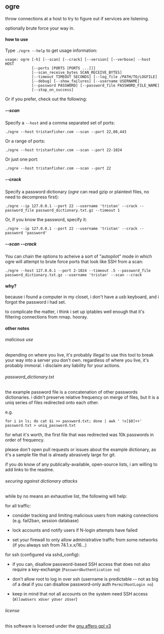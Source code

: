 ogre
----

throw connections at a host to try to figure out if services are listening.

optionally brute force your way in.

#### how to use

Type `./ogre --help` to get usage information:

	usage: ogre [-h] [--scan] [--crack] [--version] [--verbose] --host HOST
	            [--ports [PORTS [PORTS ...]]]
	            [--scan_receive_bytes SCAN_RECEIVE_BYTES]
	            [--timeout TIMEOUT SECONDS] [--log_file /PATH/TO/LOGFILE]
	            [--debug] [--show_failures] [--username USERNAME]
	            [--password PASSWORD] [--password_file PASSWORD_FILE_NAME]
	            [--stop_on_success]



Or if you prefer, check out the following:

##### --scan

Specify a `--host` and a comma separated set of ports:

	./ogre --host tristanfisher.com --scan --port 22,80,443

Or a range of ports:

	./ogre --host tristanfisher.com --scan --port 22-1024

Or just one port:

	./ogre --host tristanfisher.com --scan --port 22

##### --crack

Specify a password dictionary (*ogre* can read gzip or plaintext files, no need to decompress first):

	./ogre --ip 127.0.0.1 --port 22 --username 'tristan' --crack --password_file password_dictionary.txt.gz --timeout 1


Or, if you know the password, specify it:

	./ogre --ip 127.0.0.1 --port 22 --username 'tristan' --crack --password 'password'

##### --scan --crack

You can chain the options to acheive a sort of "autopilot" mode in which ogre will attempt to brute force ports that look like SSH from a scan:

	./ogre --host 127.0.0.1 --port 2-1024 --timeout .5 --password_file password_dictionary.txt.gz --username 'tristan' --scan --crack

#### why?

because i found a computer in my closet, i don't have a usb keyboard, and i forgot the password i had set.

to complicate the matter, i think i set up iptables well enough that it's filtering connections from nmap.  hooray.


#### other notes

###### malicious use

depending on where you live, it's probably illegal to use this tool to break your way into a server you don't own.  regardless of where you live, it's probably immoral.  i disclaim any liability for your actions.

###### password_dictionary.txt

the example password file is a concatenation of other passwords dictionaries.  i didn't preserve relative frequency on merge of files, but it is a uniq series of files redirected onto each other.

e.g.

	for i in ls; do cat $i >> password.txt; done | awk ' !x[$0]++' password.txt > uniq_password.txt

for what it's worth, the first file that was redirected was 10k passwords in order of frequency.

please don't open pull requests or issues about the example dictionary, as it's a sample file that is already abrasively large for git.

if you do know of any publically-available, open-source lists, i am willing to add links to the readme.

###### securing against dictionary attacks

while by no means an exhaustive list, the following will help:

for all traffic:

- consider tracking and limiting malicious users from making connections (e.g. fail2ban, session database)

- lock accounts and notify users if N-login attempts have failed

- set your firewall to only allow administrative traffic from some networks (if you always ssh from 74.1.x.x/16...)


for ssh (configured via sshd_config):

- if you can, disallow password-based SSH access that does not also require a key-exchange (`PasswordAuthentication no`)

- don't allow root to log in over ssh (username is predictable -- not as big of a deal if you can disallow password-only auth `PermitRootLogin no`)

- keep in mind that not all accounts on the system need SSH access (`AllowUsers xUser yUser zUser`)


###### license

this software is licensed under the [gnu affero gpl v3](LICENSE)
